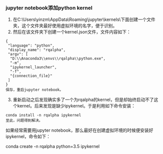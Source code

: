 ### jupyter notebook添加python kernel

1. 在C:\Users\yinzm\AppData\Roaming\jupyter\kernels\下面创建一个文件夹，这个文件夹最好使用虚拟环境的名字，便于识别。
2. 然后在该文件夹下创建一个kernel.json文件，文件内容如下：
>
    {
     "language": "python",
     "display_name": "rqalpha",
     "argv": [
      "D:\\Anaconda3\\envs\\rqalpha\\python.exe",
      "-m",
      "ipykernel_launcher",
      "-f",
      "{connection_file}"
     ]
    }
    保存，重启jupyter notebook。

    
3. 重新启动之后发现确实多了一个为rqalpha的kernel，但是却始终启动不了这个kernel。后来发现是缺少ipykernel。于是利用如下命令安装：
>
    conda install -n rqalpha ipykernel
    至此，问题得到解决。

如果经常需要用jupyter notebook，那么最好在创建虚拟环境的时候便安装好ipykernel，命令如下：

conda create -n rqalpha python=3.5 ipykernel
